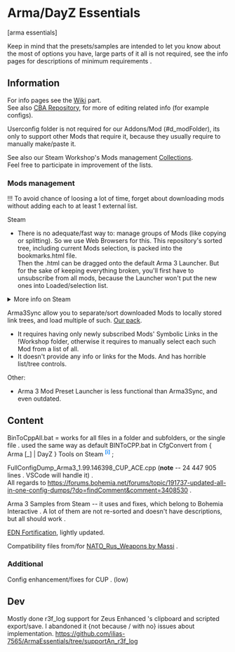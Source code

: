 
# Arma/DayZ Essentials

[arma essentials]

Keep in mind that the presets/samples are intended to let you know about the most of options you have, large parts of it all is not required, see the info pages for descriptions of minimum requirements .

## Information

For info pages see the [Wiki](https://github.com/ilias-7565/ArmaEssentials/wiki/) part.  
See also [CBA Repository](https://github.com/CBATeam/CBA_A3), for more of editing related info (for example configs).

Userconfig folder is not required for our Addons/Mod (#d_modFolder),
	 its only to support other Mods that require it, because they usually require to manually make/paste it.

See also our Steam Workshop's Mods management [Collections](https://steamcommunity.com/sharedfiles/filedetails/?id=2120634028).  
Feel free to participate in improvement of the lists.

### Mods management

!!! To avoid chance of loosing a lot of time, forget about downloading mods without adding each to at least 1 external list.

Steam
* There is no adequate/fast way to: manage groups of Mods (like copying or splitting). So we use Web Browsers for this. This repository's sorted tree, including current Mods selection, is packed into the bookmarks.html file.  
	 Then the .html can be dragged onto the default Arma 3 Launcher. But for the sake of keeping everything broken, you'll first have to unsubscribe from all mods, because the Launcher won't put the new ones into Loaded/selection list.

<details><summary>More info on Steam
</summary>

* Workshop's Collections have "Subscribe to all"/"Unsubscribe from all" buttons. Default Arma 3 Launcher has "Load all" (Subscribed and Locally included/marked) button.
* Sometimes Steam won't delete some mods for some time after Unsubscribing in it's interfaces.
* Favorites group can be used for marking Mods that is downloaded temporally.

</details>

Arma3Sync allow you to separate/sort downloaded Mods to locally stored link trees,
	 and load multiple of such. [Our pack](Additional/ArmA3Sync).
* It requires having only newly subscribed Mods' Symbolic Links in the !Workshop folder,
	 otherwise it requires to manually select each such Mod from a list of all.
* It doesn't provide any info or links for the Mods. And has horrible list/tree controls.

Other:
* Arma 3 Mod Preset Launcher is less functional than Arma3Sync, and even outdated.

## Content

BinToCppAll.bat = works for all files in a folder and subfolders, or the single file . used the same way as default BINToCPP.bat in CfgConvert from { Arma [_] | DayZ } Tools on Steam <sup title="(put it in `DayZ Tools\Bin\CfgConvert` folder and drag the target file/folder on it)" style="color:dodgerBlue;">__[i]__</sup> ;

FullConfigDump_Arma3_1.99.146398_CUP_ACE.cpp (**note** -- 24 447 905 lines . VSCode will handle it) .  
All regards to https://forums.bohemia.net/forums/topic/191737-updated-all-in-one-config-dumps/?do=findComment&comment=3408530 .

Arma 3 Samples from Steam -- it uses and fixes, which belong to Bohemia Interactive . A lot of them are not re-sorted and doesn't have descriptions, but all should work .

[EDN Fortification](https://steamcommunity.com/sharedfiles/filedetails/?id=933801347&searchtext=fortif), lightly updated.

Compatibility files from/for [NATO_Rus_Weapons by Massi](https://steamcommunity.com/sharedfiles/filedetails/?id=500929500) .

### Additional

Config enhancement/fixes for CUP . (low)
​
## Dev

Mostly done r3f_log support for Zeus Enhanced 's clipboard and scripted export/save.
	 I abandoned it {not because / with no} issues about implementation.
https://github.com/ilias-7565/ArmaEssentials/tree/supportAn_r3f_log
